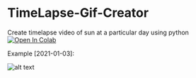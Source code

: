 # TimeLapse-Gif-Creator
Create timelapse video of sun at a particular day using python
[![Open In Colab](https://colab.research.google.com/assets/colab-badge.svg)](https://github.com/FaizAlam/TimeLapse-Gif-Creator/blob/main/Timelapse_project.ipynb)

Example [2021-01-03]: 

![alt text][example]

[example]: https://github.com/chinmaychahar/TimeLapse-Gif-Creator/blob/main/example/ezgif.com-gif-maker.gif
